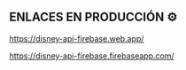 

## ENLACES EN PRODUCCIÓN ⚙️
https://disney-api-firebase.web.app/

https://disney-api-firebase.firebaseapp.com/

